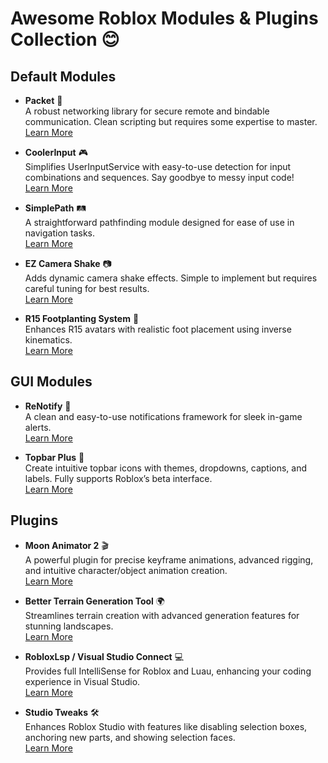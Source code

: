 # Awesome Roblox Modules & Plugins Collection 😊

## Default Modules

- **Packet** 📡\
  A robust networking library for secure remote and bindable communication. Clean scripting but requires some expertise to master.\
  [Learn More](https://devforum.roblox.com/t/packet-networking-library/3573907)

- **CoolerInput** 🎮\
  Simplifies UserInputService with easy-to-use detection for input combinations and sequences. Say goodbye to messy input code!\
  [Learn More](https://devforum.roblox.com/t/say-goodbye-to-ugly-input-code-%E2%86%92-meet-coolerinput-d/3619042)

- **SimplePath** 🛤️\
  A straightforward pathfinding module designed for ease of use in navigation tasks.\
  [Learn More](https://devforum.roblox.com/t/simplepath-pathfinding-module/1196762)

- **EZ Camera Shake** 📷\
  Adds dynamic camera shake effects. Simple to implement but requires careful tuning for best results.\
  [Learn More](https://devforum.roblox.com/t/ez-camera-shake-ported-to-roblox/98482)

- **R15 Footplanting System** 🦶\
  Enhances R15 avatars with realistic foot placement using inverse kinematics.\
  [Learn More](https://devforum.roblox.com/t/r15-footplanting-system-inverse-kinematics/3617914)

## GUI Modules

- **ReNotify** 🔔\
  A clean and easy-to-use notifications framework for sleek in-game alerts.\
  [Learn More](https://devforum.roblox.com/t/renotify-simple-clean-notifications-framework/2749009)

- **Topbar Plus** 🔲\
  Create intuitive topbar icons with themes, dropdowns, captions, and labels. Fully supports Roblox’s beta interface.\
  [Learn More](https://devforum.roblox.com/t/v3-topbarplus-v300-construct-intuitive-topbar-icons-customise-them-with-themes-dropdowns-captions-labels-and-much-more/1017485)

## Plugins

- **Moon Animator 2** 🎬\
  A powerful plugin for precise keyframe animations, advanced rigging, and intuitive character/object animation creation.\
  [Learn More](https://github.com/OopssSorry/Crack-Of-Moon-Animator-2)

- **Better Terrain Generation Tool** 🌍\
  Streamlines terrain creation with advanced generation features for stunning landscapes.\
  [Learn More](https://devforum.roblox.com/t/terrain-generation-tool/3466351)

- **RobloxLsp / Visual Studio Connect** 💻\
  Provides full IntelliSense for Roblox and Luau, enhancing your coding experience in Visual Studio.\
  [Learn More](https://devforum.roblox.com/t/roblox-lsp-full-intellisense-for-roblox-and-luau/717745)

- **Studio Tweaks** 🛠️\
  Enhances Roblox Studio with features like disabling selection boxes, anchoring new parts, and showing selection faces.\
  [Learn More](https://devforum.roblox.com/t/studio-tweaks-disable-selection-box-disable-ui-editor-anchor-new-parts-show-selection-faces-and-more/735827)
  
